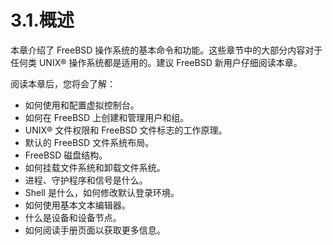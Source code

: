 # 3.1.概述

本章介绍了 FreeBSD 操作系统的基本命令和功能。这些章节中的大部分内容对于任何类 UNIX® 操作系统都是适用的。建议 FreeBSD 新用户仔细阅读本章。

阅读本章后，您将会了解：

* 如何使用和配置虚拟控制台。
* 如何在 FreeBSD 上创建和管理用户和组。
* UNIX® 文件权限和 FreeBSD 文件标志的工作原理。
* 默认的 FreeBSD 文件系统布局。
* FreeBSD 磁盘结构。
* 如何挂载文件系统和卸载文件系统。
* 进程、守护程序和信号是什么。
* Shell 是什么，如何修改默认登录环境。
* 如何使用基本文本编辑器。
* 什么是设备和设备节点。
* 如何阅读手册页面以获取更多信息。
